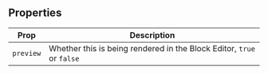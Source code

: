 ## Properties

| Prop | Description |
| --- | --- |
| `preview` | Whether this is being rendered in the Block Editor, `true` or `false` |
